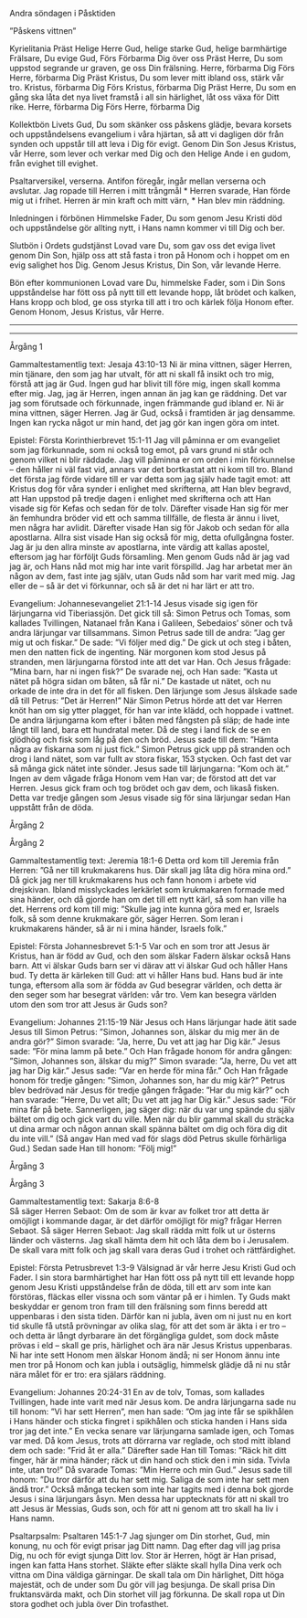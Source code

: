 Andra söndagen i Påsktiden








”Påskens vittnen”








Kyrielitania
Präst        Helige Herre Gud, helige starke Gud, helige barmhärtige Frälsare, Du evige Gud,
Förs        Förbarma Dig över oss
Präst        Herre, Du som uppstod segrande ur graven, ge oss Din frälsning. Herre, förbarma Dig
Förs        Herre, förbarma Dig
Präst        Kristus, Du som lever mitt ibland oss, stärk vår tro. Kristus, förbarma Dig
Förs        Kristus, förbarma Dig
Präst        Herre, Du som en gång ska låta det nya livet framstå i all sin härlighet, låt oss växa för Ditt rike. Herre, förbarma Dig
Förs        Herre, förbarma Dig








Kollektbön
Livets Gud, Du som skänker oss påskens glädje,
bevara korsets och uppståndelsens evangelium i våra hjärtan,
så att vi dagligen dör från synden och uppstår till att leva i Dig för evigt.
Genom Din Son Jesus Kristus, vår Herre, som lever och verkar med Dig och den Helige Ande i en gudom, från evighet till evighet.








Psaltarversikel, verserna. Antifon föregår, ingår mellan verserna och avslutar.
Jag ropade till Herren i mitt trångmål * Herren svarade, Han förde mig ut i frihet.
Herren är min kraft och mitt värn, * Han blev min räddning.








Inledningen i förbönen
Himmelske Fader, Du som genom Jesu Kristi död och uppståndelse gör allting nytt, i Hans namn kommer vi till Dig och ber.








Slutbön i Ordets gudstjänst
Lovad vare Du, som gav oss det eviga livet genom Din Son,
hjälp oss att stå fasta i tron på Honom och i hoppet om en evig salighet hos Dig.
Genom Jesus Kristus, Din Son, vår levande Herre.








Bön efter kommunionen
Lovad vare Du, himmelske Fader, som i Din Sons uppståndelse har fött oss på nytt till ett levande hopp,
låt brödet och kalken, Hans kropp och blod, ge oss styrka till att i tro och kärlek följa Honom efter.
Genom Honom, Jesus Kristus, vår Herre.
________________




________________
Årgång 1








Gammaltestamentlig text: Jesaja 43:10-13 
Ni är mina vittnen, säger Herren, min tjänare, den som jag har utvalt, för att ni skall få insikt och tro mig, förstå att jag är Gud. Ingen gud har blivit till före mig, ingen skall komma efter mig. 
Jag, jag är Herren, ingen annan än jag kan ge räddning. Det var jag som förutsade och förkunnade, ingen främmande gud ibland er. Ni är mina vittnen, säger Herren. 
Jag är Gud, också i framtiden är jag densamme. Ingen kan rycka något ur min hand, det jag gör kan ingen göra om intet.








Epistel: Första Korinthierbrevet 15:1-11 
Jag vill påminna er om evangeliet som jag förkunnade, som ni också tog emot, på vars grund ni står och genom vilket ni blir räddade. Jag vill påminna er om orden i min förkunnelse – den håller ni väl fast vid, annars var det bortkastat att ni kom till tro. 
Bland det första jag förde vidare till er var detta som jag själv hade tagit emot: att Kristus dog för våra synder i enlighet med skrifterna, att Han blev begravd, att Han uppstod på tredje dagen i enlighet med skrifterna och att Han visade sig för Kefas och sedan för de tolv. Därefter visade Han sig för mer än femhundra bröder vid ett och samma tillfälle, de flesta är ännu i livet, men några har avlidit. Därefter visade Han sig för Jakob och sedan för alla apostlarna. Allra sist visade Han sig också för mig, detta ofullgångna foster. Jag är ju den allra minste av apostlarna, inte värdig att kallas apostel, eftersom jag har förföljt Guds församling. Men genom Guds nåd är jag vad jag är, och Hans nåd mot mig har inte varit förspilld. Jag har arbetat mer än någon av dem, fast inte jag själv, utan Guds nåd som har varit med mig. Jag eller de – så är det vi förkunnar, och så är det ni har lärt er att tro. 








Evangelium: Johannesevangeliet 21:1-14 
Jesus visade sig igen för lärjungarna vid Tiberiassjön. Det gick till så: Simon Petrus och Tomas, som kallades Tvillingen, Natanael från Kana i Galileen, Sebedaios’ söner och två andra lärjungar var tillsammans. Simon Petrus sade till de andra: ”Jag ger mig ut och fiskar.” De sade: ”Vi följer med dig.” De  gick ut och steg i båten, men den natten fick de ingenting.
När morgonen kom stod Jesus på stranden, men lärjungarna förstod inte att det var Han. Och Jesus frågade: ”Mina barn, har ni ingen fisk?” De svarade nej, och Han sade: ”Kasta ut nätet på högra sidan om båten, så får ni.” De kastade ut nätet, och nu orkade de inte dra in det för all fisken. Den lärjunge som Jesus älskade sade då till Petrus: ”Det är Herren!” När Simon Petrus hörde att det var Herren knöt han om sig ytter plagget, för han var inte klädd, och hoppade i vattnet. De andra lärjungarna kom efter i båten med fångsten på släp; de hade inte långt till land, bara ett hundratal meter. Då de steg i land fick de se en glödhög och fisk som låg på den och bröd. Jesus sade till dem: ”Hämta några av fiskarna som ni just fick.” Simon Petrus gick upp på stranden och drog i land nätet, som var fullt av stora fiskar, 153 stycken. Och fast det var så många gick nätet inte sönder. 
Jesus sade till lärjungarna: ”Kom och ät.” Ingen av dem vågade fråga Honom vem Han var; de förstod att det var Herren. Jesus gick fram och tog brödet och gav dem, och likaså fisken. Detta var tredje gången som Jesus visade sig för sina lärjungar sedan Han uppstått från de döda. 








Årgång 2












Årgång 2




Gammaltestamentlig text: Jeremia 18:1-6
Detta ord kom till Jeremia från Herren: ”Gå ner till krukmakarens hus. Där skall jag låta dig höra mina ord.” 
Då gick jag ner till krukmakarens hus och fann honom i arbete vid drejskivan. Ibland misslyckades lerkärlet som krukmakaren formade med sina händer, och då gjorde han om det till ett nytt kärl, så som han ville ha det. 
Herrens ord kom till mig: ”Skulle jag inte kunna göra med er, Israels folk, så som denne krukmakare gör, säger Herren. Som leran i krukmakarens händer, så är ni i mina händer, Israels folk.”








Epistel: Första Johannesbrevet 5:1-5
Var och en som tror att Jesus är Kristus, han är född av Gud, och den som älskar Fadern älskar också Hans barn. Att vi älskar Guds barn ser vi därav att vi älskar Gud och håller Hans bud. Ty detta är kärleken till Gud: att vi håller Hans bud. Hans bud är inte tunga, eftersom alla som är födda av Gud besegrar världen, och detta är den seger som har besegrat världen: vår tro. Vem kan besegra världen utom den som tror att Jesus är Guds son?




Evangelium: Johannes 21:15-19
När Jesus och Hans lärjungar hade ätit sade Jesus till Simon Petrus: ”Simon, Johannes son, älskar du mig mer än de andra gör?” Simon svarade: ”Ja, herre, Du vet att jag har Dig kär.” Jesus sade: ”För mina lamm på bete.” Och Han frågade honom för andra gången: ”Simon, Johannes son, älskar du mig?” Simon svarade: ”Ja, herre, Du vet att jag har Dig kär.” Jesus sade: ”Var en herde för mina får.” Och Han frågade honom för tredje gången: ”Simon, Johannes son, har du mig kär?” Petrus blev bedrövad när Jesus för tredje gången frågade: ”Har du mig kär?” och han svarade: ”Herre, Du vet allt; Du vet att jag har Dig kär.” Jesus sade: ”För mina får på bete. Sannerligen, jag säger dig: när du var ung spände du själv bältet om dig och gick vart du ville. Men när du blir gammal skall du sträcka ut dina armar och någon annan skall spänna bältet om dig och föra dig dit du inte vill.” (Så angav Han med vad för slags död Petrus skulle förhärliga Gud.) Sedan sade Han till honom: ”Följ mig!” 








Årgång 3












Årgång 3




Gammaltestamentlig text: Sakarja 8:6-8  
Så säger Herren Sebaot: Om de som är kvar av folket tror att detta är omöjligt i kommande dagar, är det därför omöjligt för mig? frågar Herren Sebaot. Så säger Herren Sebaot: Jag skall rädda mitt folk ut ur österns länder och västerns. Jag skall hämta dem hit och låta dem bo i Jerusalem. De skall vara mitt folk och jag skall vara deras Gud i trohet och rättfärdighet. 








Epistel: Första Petrusbrevet 1:3-9 
Välsignad är vår herre Jesu Kristi Gud och Fader. I sin stora barmhärtighet har Han fött oss på nytt till ett levande hopp genom Jesu Kristi uppståndelse från de döda, till ett arv som inte kan förstöras, fläckas eller vissna och som väntar på er i himlen. Ty Guds makt beskyddar er genom tron fram till den frälsning som finns beredd att uppenbaras i den sista tiden. Därför kan ni jubla, även om ni just nu en kort tid skulle få utstå prövningar av olika slag, för att det som är äkta i er tro – och detta är långt dyrbarare än det förgängliga guldet, som dock måste prövas i eld – skall ge pris, härlighet och ära när Jesus Kristus uppenbaras. Ni har inte sett Honom men älskar Honom ändå; ni ser Honom ännu inte men tror på Honom och kan jubla i outsäglig, himmelsk glädje då ni nu står nära målet för er tro: era själars räddning. 








Evangelium: Johannes 20:24-31
En av de tolv, Tomas, som kallades Tvillingen, hade inte varit med när Jesus kom. De andra lärjungarna sade nu till honom: ”Vi har sett Herren”, men han sade: ”Om jag inte får se spikhålen i Hans händer och sticka fingret i spikhålen och sticka handen i Hans sida tror jag det inte.” 
En vecka senare var lärjungarna samlade igen, och Tomas var med. Då kom Jesus, trots att dörrarna var reglade, och stod mitt ibland dem och sade: ”Frid åt er alla.” Därefter sade Han till Tomas: ”Räck hit ditt finger, här är mina händer; räck ut din hand och stick den i min sida. Tvivla inte, utan tro!” Då svarade Tomas: ”Min Herre och min Gud.” Jesus sade till honom: ”Du tror därför att du har sett mig. Saliga de som inte har sett men ändå tror.” 
Också många tecken som inte har tagits med i denna bok gjorde Jesus i sina lärjungars åsyn. Men dessa har upptecknats för att ni skall tro att Jesus är Messias, Guds son, och för att ni genom att tro skall ha liv i Hans namn.
 








Psaltarpsalm: Psaltaren 145:1-7
Jag sjunger om Din storhet, Gud, min konung, nu och för evigt prisar jag Ditt namn. 
Dag efter dag vill jag prisa Dig, nu och för evigt sjunga Ditt lov. 
Stor är Herren, högt är Han prisad, ingen kan fatta Hans storhet. 
Släkte efter släkte skall hylla Dina verk och vittna om Dina väldiga gärningar. 
De skall tala om Din härlighet, Ditt höga majestät, och de under som Du gör vill jag besjunga. 
De skall prisa Din fruktansvärda makt, och Din storhet vill jag förkunna. 
De skall ropa ut Din stora godhet och jubla över Din trofasthet.
<!--stackedit_data:
eyJoaXN0b3J5IjpbMTk2MjU1MDY5Ml19
-->